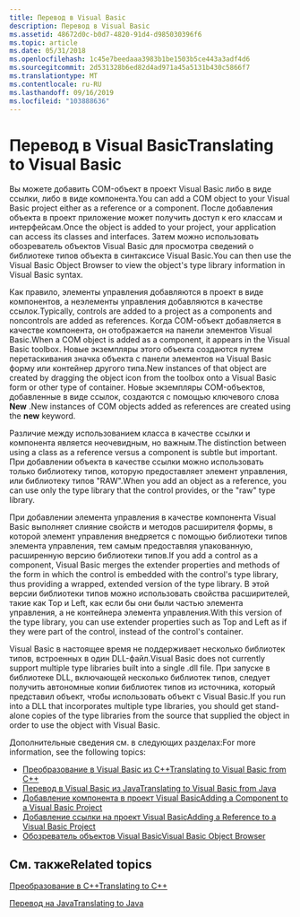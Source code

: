```yaml
---
title: Перевод в Visual Basic
description: Перевод в Visual Basic
ms.assetid: 48672d0c-b0d7-4820-91d4-d985030396f6
ms.topic: article
ms.date: 05/31/2018
ms.openlocfilehash: 1c45e7beedaaa3983b1be1503b5ce443a3adf4d6
ms.sourcegitcommit: 2d531328b6ed82d4ad971a45a5131b430c5866f7
ms.translationtype: MT
ms.contentlocale: ru-RU
ms.lasthandoff: 09/16/2019
ms.locfileid: "103888636"
---
```

# <a name="translating-to-visual-basic"></a><span data-ttu-id="416ee-103">Перевод в Visual Basic</span><span class="sxs-lookup"><span data-stu-id="416ee-103">Translating to Visual Basic</span></span>

<span data-ttu-id="416ee-104">Вы можете добавить COM-объект в проект Visual Basic либо в виде ссылки, либо в виде компонента.</span><span class="sxs-lookup"><span data-stu-id="416ee-104">You can add a COM object to your Visual Basic project either as a reference or a component.</span></span> <span data-ttu-id="416ee-105">После добавления объекта в проект приложение может получить доступ к его классам и интерфейсам.</span><span class="sxs-lookup"><span data-stu-id="416ee-105">Once the object is added to your project, your application can access its classes and interfaces.</span></span> <span data-ttu-id="416ee-106">Затем можно использовать обозреватель объектов Visual Basic для просмотра сведений о библиотеке типов объекта в синтаксисе Visual Basic.</span><span class="sxs-lookup"><span data-stu-id="416ee-106">You can then use the Visual Basic Object Browser to view the object's type library information in Visual Basic syntax.</span></span>

<span data-ttu-id="416ee-107">Как правило, элементы управления добавляются в проект в виде компонентов, а неэлементы управления добавляются в качестве ссылок.</span><span class="sxs-lookup"><span data-stu-id="416ee-107">Typically, controls are added to a project as a components and noncontrols are added as references.</span></span> <span data-ttu-id="416ee-108">Когда COM-объект добавляется в качестве компонента, он отображается на панели элементов Visual Basic.</span><span class="sxs-lookup"><span data-stu-id="416ee-108">When a COM object is added as a component, it appears in the Visual Basic toolbox.</span></span> <span data-ttu-id="416ee-109">Новые экземпляры этого объекта создаются путем перетаскивания значка объекта с панели элементов на Visual Basic форму или контейнер другого типа.</span><span class="sxs-lookup"><span data-stu-id="416ee-109">New instances of that object are created by dragging the object icon from the toolbox onto a Visual Basic form or other type of container.</span></span> <span data-ttu-id="416ee-110">Новые экземпляры COM-объектов, добавленные в виде ссылок, создаются с помощью ключевого слова **New** .</span><span class="sxs-lookup"><span data-stu-id="416ee-110">New instances of COM objects added as references are created using the **new** keyword.</span></span>

<span data-ttu-id="416ee-111">Различие между использованием класса в качестве ссылки и компонента является неочевидным, но важным.</span><span class="sxs-lookup"><span data-stu-id="416ee-111">The distinction between using a class as a reference versus a component is subtle but important.</span></span> <span data-ttu-id="416ee-112">При добавлении объекта в качестве ссылки можно использовать только библиотеку типов, которую предоставляет элемент управления, или библиотеку типов "RAW".</span><span class="sxs-lookup"><span data-stu-id="416ee-112">When you add an object as a reference, you can use only the type library that the control provides, or the "raw" type library.</span></span>

<span data-ttu-id="416ee-113">При добавлении элемента управления в качестве компонента Visual Basic выполняет слияние свойств и методов расширителя формы, в которой элемент управления внедряется с помощью библиотеки типов элемента управления, тем самым предоставляя упакованную, расширенную версию библиотеки типов.</span><span class="sxs-lookup"><span data-stu-id="416ee-113">If you add a control as a component, Visual Basic merges the extender properties and methods of the form in which the control is embedded with the control's type library, thus providing a wrapped, extended version of the type library.</span></span> <span data-ttu-id="416ee-114">В этой версии библиотеки типов можно использовать свойства расширителей, такие как Top и Left, как если бы они были частью элемента управления, а не контейнера элемента управления.</span><span class="sxs-lookup"><span data-stu-id="416ee-114">With this version of the type library, you can use extender properties such as Top and Left as if they were part of the control, instead of the control's container.</span></span>

<span data-ttu-id="416ee-115">Visual Basic в настоящее время не поддерживает несколько библиотек типов, встроенных в один DLL-файл.</span><span class="sxs-lookup"><span data-stu-id="416ee-115">Visual Basic does not currently support multiple type libraries built into a single .dll file.</span></span> <span data-ttu-id="416ee-116">При запуске в библиотеке DLL, включающей несколько библиотек типов, следует получить автономные копии библиотек типов из источника, который представил объект, чтобы использовать объект с Visual Basic.</span><span class="sxs-lookup"><span data-stu-id="416ee-116">If you run into a DLL that incorporates multiple type libraries, you should get stand-alone copies of the type libraries from the source that supplied the object in order to use the object with Visual Basic.</span></span>

<span data-ttu-id="416ee-117">Дополнительные сведения см. в следующих разделах:</span><span class="sxs-lookup"><span data-stu-id="416ee-117">For more information, see the following topics:</span></span>

-   [<span data-ttu-id="416ee-118">Преобразование в Visual Basic из C++</span><span class="sxs-lookup"><span data-stu-id="416ee-118">Translating to Visual Basic from C++</span></span>](translating-to-visual-basic-from-c--.md)
-   [<span data-ttu-id="416ee-119">Перевод в Visual Basic из Java</span><span class="sxs-lookup"><span data-stu-id="416ee-119">Translating to Visual Basic from Java</span></span>](translating-to-visual-basic-from-java.md)
-   [<span data-ttu-id="416ee-120">Добавление компонента в проект Visual Basic</span><span class="sxs-lookup"><span data-stu-id="416ee-120">Adding a Component to a Visual Basic Project</span></span>](adding-a-component-to-a-visual-basic-project.md)
-   [<span data-ttu-id="416ee-121">Добавление ссылки на проект Visual Basic</span><span class="sxs-lookup"><span data-stu-id="416ee-121">Adding a Reference to a Visual Basic Project</span></span>](adding-a-reference-to-a-visual-basic-project.md)
-   [<span data-ttu-id="416ee-122">Обозреватель объектов Visual Basic</span><span class="sxs-lookup"><span data-stu-id="416ee-122">Visual Basic Object Browser</span></span>](visual-basic-object-browser.md)

## <a name="related-topics"></a><span data-ttu-id="416ee-123">См. также</span><span class="sxs-lookup"><span data-stu-id="416ee-123">Related topics</span></span>

<dl> <dt>

[<span data-ttu-id="416ee-124">Преобразование в C++</span><span class="sxs-lookup"><span data-stu-id="416ee-124">Translating to C++</span></span>](translating-to-c--.md)
</dt> <dt>

[<span data-ttu-id="416ee-125">Перевод на Java</span><span class="sxs-lookup"><span data-stu-id="416ee-125">Translating to Java</span></span>](translating-to-java.md)
</dt> </dl>

 

 




